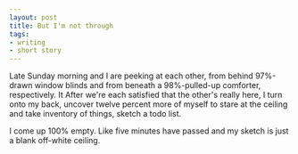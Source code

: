 ```yaml
---
layout: post
title: But I'm not through
tags:
- writing
- short story
---
```


Late Sunday morning and I are peeking at each other, from behind 97%-drawn window blinds and from beneath a 98%-pulled-up comforter, respectively. It After we're each satisfied that the other's really here, I turn onto my back, uncover twelve percent more of myself to stare at the ceiling and take inventory of things, sketch a todo list.

I come up 100% empty. Like five minutes have passed and my sketch is just a blank off-white ceiling. 
